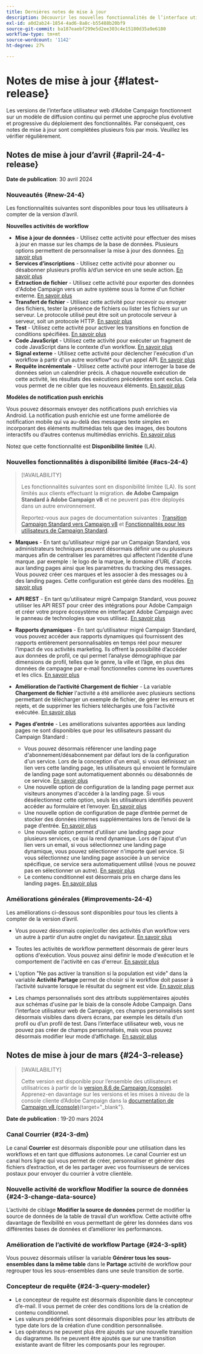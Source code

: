 ```yaml
---
title: Dernières notes de mise à jour
description: Découvrir les nouvelles fonctionnalités de l’interface utilisateur web de Campaign
exl-id: a0d2ab24-1854-4ad6-8a8c-b55488b20bf9
source-git-commit: ba187eaebf299e5d2ee303c4e15180d35a9e6180
workflow-type: tm+mt
source-wordcount: '1142'
ht-degree: 27%

---
```


# Notes de mise à jour {#latest-release}

<!--Last update: **March 19, 2024**-->

Les versions de l’interface utilisateur web d’Adobe Campaign fonctionnent sur un modèle de diffusion continu qui permet une approche plus évolutive et progressive du déploiement des fonctionnalités. Par conséquent, ces notes de mise à jour sont complétées plusieurs fois par mois. Veuillez les vérifier régulièrement.

## Notes de mise à jour d’avril {#april-24-4-release}

**Date de publication**: 30 avril 2024

### Nouveautés {#new-24-4}

Les fonctionnalités suivantes sont disponibles pour tous les utilisateurs à compter de la version d’avril.

**Nouvelles activités de workflow**

* **Mise à jour de données** - Utilisez cette activité pour effectuer des mises à jour en masse sur les champs de la base de données. Plusieurs options permettent de personnaliser la mise à jour des données. [En savoir plus](../workflows/activities/update-data.md)
* **Services d’inscriptions** - Utilisez cette activité pour abonner ou désabonner plusieurs profils à/d’un service en une seule action. [En savoir plus](../workflows/activities/subscription-services.md)
* **Extraction de fichier** - Utilisez cette activité pour exporter des données d&#39;Adobe Campaign vers un autre système sous la forme d&#39;un fichier externe. [En savoir plus](../workflows/activities/extract-file.md)
* **Transfert de fichier** - Utilisez cette activité pour recevoir ou envoyer des fichiers, tester la présence de fichiers ou lister les fichiers sur un serveur. Le protocole utilisé peut être soit un protocole serveur à serveur, soit un protocole HTTP. [En savoir plus](../workflows/activities/transfer-file.md)
* **Test** - Utilisez cette activité pour activer les transitions en fonction de conditions spécifiées. [En savoir plus](../workflows/activities/test.md)
* **Code JavaScript** - Utilisez cette activité pour exécuter un fragment de code JavaScript dans le contexte d’un workflow. [En savoir plus](../workflows/activities/javascript-code.md)
* **Signal externe** - Utilisez cette activité pour déclencher l&#39;exécution d&#39;un workflow à partir d&#39;un autre workflow* ou d&#39;un appel API. [En savoir plus](../workflows/activities/external-signal.md)
* **Requête incrémentale** - Utilisez cette activité pour interroger la base de données selon un calendrier précis. A chaque nouvelle exécution de cette activité, les résultats des exécutions précédentes sont exclus. Cela vous permet de ne cibler que les nouveaux éléments. [En savoir plus](../workflows/activities/incremental-query.md)

**Modèles de notification push enrichis**

Vous pouvez désormais envoyer des notifications push enrichies via Android. La notification push enrichie est une forme améliorée de notification mobile qui va au-delà des messages texte simples en incorporant des éléments multimédias tels que des images, des boutons interactifs ou d’autres contenus multimédias enrichis. [En savoir plus](../push/rich-push.md)

Notez que cette fonctionnalité est **Disponibilité limitée** (LA).

<!--
* **Audit Trail**

The Audit trail feature constantly records a detailed log of actions and events taking place within the Adobe Campaign instance in real-time. It offers a convenient method to access a chronological record of data, addressing queries such as: the status of workflows, the latest individuals to modify them, or the activities performed by users within the instance.
-->

### Nouvelles fonctionnalités à disponibilité limitée {#acs-24-4}

>[!AVAILABILITY]
>
>Les fonctionnalités suivantes sont en disponibilité limitée (LA). Ils sont limités aux clients effectuant la migration. **de Adobe Campaign Standard à Adobe Campaign v8** et ne peuvent pas être déployés dans un autre environnement.
>
>Reportez-vous aux pages de documentation suivantes : [Transition Campaign Standard vers Campaign v8](../rn/acs-migration.md) et [Fonctionnalités pour les utilisateurs de Campaign Standard](https://experienceleague.adobe.com/docs/experience-cloud/campaign/campaign-standard-migration-home.html).

* **Marques** - En tant qu’utilisateur migré par un Campaign Standard, vos administrateurs techniques peuvent désormais définir une ou plusieurs marques afin de centraliser les paramètres qui affectent l’identité d’une marque. par exemple : le logo de la marque, le domaine d&#39;URL d&#39;accès aux landing pages ainsi que les paramètres du tracking des messages. Vous pouvez créer ces marques et les associer à des messages ou à des landing pages. Cette configuration est gérée dans des modèles. [En savoir plus](https://experienceleague.adobe.com/docs/experience-cloud/campaign/branding/branding-gs.html)

* **API REST** - En tant qu’utilisateur migré Campaign Standard, vous pouvez utiliser les API REST pour créer des intégrations pour Adobe Campaign et créer votre propre écosystème en interfaçant Adobe Campaign avec le panneau de technologies que vous utilisez. [En savoir plus](https://experienceleague.adobe.com/docs/experience-cloud/campaign/apis/get-started-apis.html)

* **Rapports dynamiques** - En tant qu’utilisateur migré Campaign Standard, vous pouvez accéder aux rapports dynamiques qui fournissent des rapports entièrement personnalisables en temps réel pour mesurer l’impact de vos activités marketing. Ils offrent la possibilité d’accéder aux données de profil, ce qui permet l’analyse démographique par dimensions de profil, telles que le genre, la ville et l’âge, en plus des données de campagne par e-mail fonctionnelles comme les ouvertures et les clics. [En savoir plus](https://experienceleague.adobe.com/docs/experience-cloud/campaign/reporting/get-started-reporting.html)

* **Amélioration de l’activité Chargement de fichier** - La variable **Chargement de fichier** l&#39;activité a été améliorée avec plusieurs sections permettant de télécharger un exemple de fichier, de gérer les erreurs et rejets, et de supprimer les fichiers téléchargés une fois l&#39;activité exécutée. [En savoir plus](../workflows/activities/load-file.md)

* **Pages d’entrée** - Les améliorations suivantes apportées aux landing pages ne sont disponibles que pour les utilisateurs passant du Campaign Standard :

   * Vous pouvez désormais référencer une landing page d&#39;abonnement/désabonnement par défaut lors de la configuration d&#39;un service. Lors de la conception d&#39;un email, si vous définissez un lien vers cette landing page, les utilisateurs qui envoient le formulaire de landing page sont automatiquement abonnés ou désabonnés de ce service. [En savoir plus](../audience/manage-services.md#create-service)
   * Une nouvelle option de configuration de la landing page permet aux visiteurs anonymes d&#39;accéder à la landing page. Si vous désélectionnez cette option, seuls les utilisateurs identifiés peuvent accéder au formulaire et l’envoyer. [En savoir plus](../landing-pages/create-lp.md#create-landing-page)
   * Une nouvelle option de configuration de page d’entrée permet de stocker des données internes supplémentaires lors de l’envoi de la page d’entrée. [En savoir plus](../landing-pages/create-lp.md#create-landing-page)
   * Une nouvelle option permet d&#39;utiliser une landing page pour plusieurs services, ce qui la rend dynamique. Lors de l&#39;ajout d&#39;un lien vers un email, si vous sélectionnez une landing page dynamique, vous pouvez sélectionner n&#39;importe quel service. Si vous sélectionnez une landing page associée à un service spécifique, ce service sera automatiquement utilisé (vous ne pouvez pas en sélectionner un autre). [En savoir plus](../landing-pages/create-lp.md#define-actions-on-form-submission)
   * Le contenu conditionnel est désormais pris en charge dans les landing pages. [En savoir plus](../landing-pages/lp-content.md)

### Améliorations générales {#improvements-24-4}

Les améliorations ci-dessous sont disponibles pour tous les clients à compter de la version d’avril.
<!--**Workflow - Copy/Paste into another tab**: -->

* Vous pouvez désormais copier/coller des activités d’un workflow vers un autre à partir d’un autre onglet du navigateur. [En savoir plus](../workflows/orchestrate-activities.md#copy-activities-copy)

<!--**Workflow - Execution options**: -->

* Toutes les activités de workflow permettent désormais de gérer leurs options d&#39;exécution. Vous pouvez ainsi définir le mode d&#39;exécution et le comportement de l&#39;activité en cas d&#39;erreur. [En savoir plus](../workflows/orchestrate-activities.md#execution-options-execution)

<!-- **Workflow - Split Activity - Support Skipping Empty Transition**: -->

* L&#39;option &quot;Ne pas activer la transition si la population est vide&quot; dans la variable **Activité Partage** permet de choisir si le workflow doit passer à l’activité suivante lorsque le résultat du segment est vide. [En savoir plus](../workflows/activities/split.md)

<!--* **Support of custom fields**-->

* Les champs personnalisés sont des attributs supplémentaires ajoutés aux schémas d&#39;usine par le biais de la console Adobe Campaign. Dans l’interface utilisateur web de Campaign, ces champs personnalisés sont désormais visibles dans divers écrans, par exemple les détails d’un profil ou d’un profil de test. Dans l’interface utilisateur web, vous ne pouvez pas créer de champs personnalisés, mais vous pouvez désormais modifier leur mode d’affichage. [En savoir plus](../administration/custom-fields.md)


## Notes de mise à jour de mars {#24-3-release}

>[!AVAILABILITY]
>
>Cette version est disponible pour l’ensemble des utilisateurs et utilisatrices à partir de la [version 8.6 de Campaign (console)](https://experienceleague.adobe.com/docs/campaign/campaign-v8/releases/release-notes.html?lang=fr). Apprenez-en davantage sur les versions et les mises à niveau de la console cliente d’Adobe Campaign dans la [documentation de Campaign v8 (console)](https://experienceleague.adobe.com/docs/campaign/campaign-v8/releases/upgrades.html?lang=fr){target="_blank"}.

**Date de publication** : 19-20 mars 2024

### Canal Courrier {#24-3-dm}

Le canal **Courrier** est désormais disponible pour une utilisation dans les workflows et en tant que diffusions autonomes. Le canal Courrier est un canal hors ligne qui vous permet de créer, personnaliser et générer des fichiers d’extraction, et de les partager avec vos fournisseurs de services postaux pour envoyer du courrier à votre clientèle.

### Nouvelle activité de workflow Modifier la source de données {#24-3-change-data-source}

L’activité de ciblage **Modifier la source de données** permet de modifier la source de données de la table de travail d’un workflow. Cette activité offre davantage de flexibilité en vous permettant de gérer les données dans vos différentes bases de données et d’améliorer les performances.

### Amélioration de l’activité de workflow Partage {#24-3-split}

Vous pouvez désormais utiliser la variable **Générer tous les sous-ensembles dans la même table** dans le **Partage** activité de workflow pour regrouper tous les sous-ensembles dans une seule transition de sortie.

### Concepteur de requête {#24-3-query-modeler}

* Le concepteur de requête est désormais disponible dans le concepteur d’e-mail. Il vous permet de créer des conditions lors de la création de contenu conditionnel.
* Les valeurs prédéfinies sont désormais disponibles pour les attributs de type date lors de la création d’une condition personnalisée.
* Les opérateurs ne peuvent plus être ajoutés sur une nouvelle transition du diagramme. Ils ne peuvent être ajoutés que sur une transition existante avant de filtrer les composants pour les regrouper.
